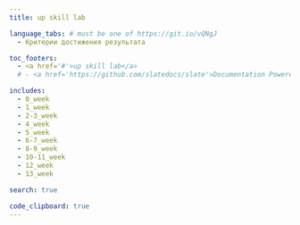 ```yaml
---
title: up skill lab

language_tabs: # must be one of https://git.io/vQNgJ
  - Критерии достижения результата

toc_footers:
  - <a href='#'>up skill lab</a>
  # - <a href='https://github.com/slatedocs/slate'>Documentation Powered by Slate</a>

includes:
  - 0_week
  - 1_week
  - 2-3_week
  - 4_week
  - 5_week
  - 6-7_week
  - 8-9_week
  - 10-11_week
  - 12_week
  - 13_week

search: true

code_clipboard: true
---
```


